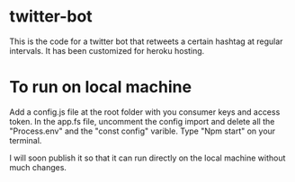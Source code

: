 # twitter-bot

This is the code for a twitter bot that retweets a certain hashtag at regular intervals. It has been customized for heroku hosting.

# To run on local machine

Add a config.js file at the root folder with you consumer keys and access token.
In the app.fs file, uncomment the config import and delete all the "Process.env" and the "const config" varible.
Type "Npm start" on your terminal.

I will soon publish it so that it can run directly on the local machine without much changes.
